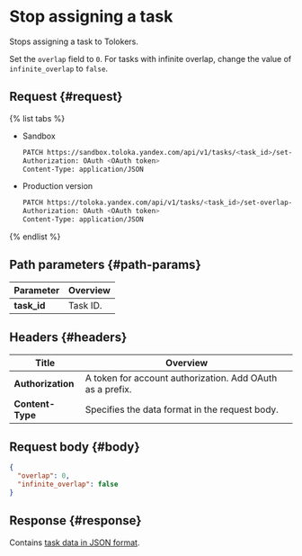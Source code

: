 # Stop assigning a task

Stops assigning a task to Tolokers.

Set the `overlap` field to `0`. For tasks with infinite overlap, change the value of `infinite_overlap` to `false`.

## Request {#request}

{% list tabs %}

- Sandbox

    ```bash
    PATCH https://sandbox.toloka.yandex.com/api/v1/tasks/<task_id>/set-overlap-or-min
    Authorization: OAuth <OAuth token>
    Content-Type: application/JSON
    ```

- Production version

    ```bash
    PATCH https://toloka.yandex.com/api/v1/tasks/<task_id>/set-overlap-or-min
    Authorization: OAuth <OAuth token>
    Content-Type: application/JSON
    ```

{% endlist %}

## Path parameters {#path-params}

Parameter | Overview
----- | -----
**task_id** | Task ID.

## Headers {#headers}

Title | Overview
----- | -----
**Authorization** | A token for account authorization. Add OAuth as a prefix.
**Content-Type** | Specifies the data format in the request body.

## Request body {#body}

```json
{
  "overlap": 0,
  "infinite_overlap": false
}
```

## Response {#response}

Contains [task data in JSON format](create-task.md#body).